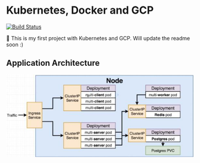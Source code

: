 # Kubernetes, Docker and GCP
[![Build Status](https://travis-ci.org/mayankshah1607/kubernetes-docker-app.svg?branch=master)](https://travis-ci.org/mayankshah1607/kubernetes-docker-app)

:whale: This is my first project with Kubernetes and GCP. Will update the readme soon :)

## Application Architecture

![architecture](/architecture.jpg)

